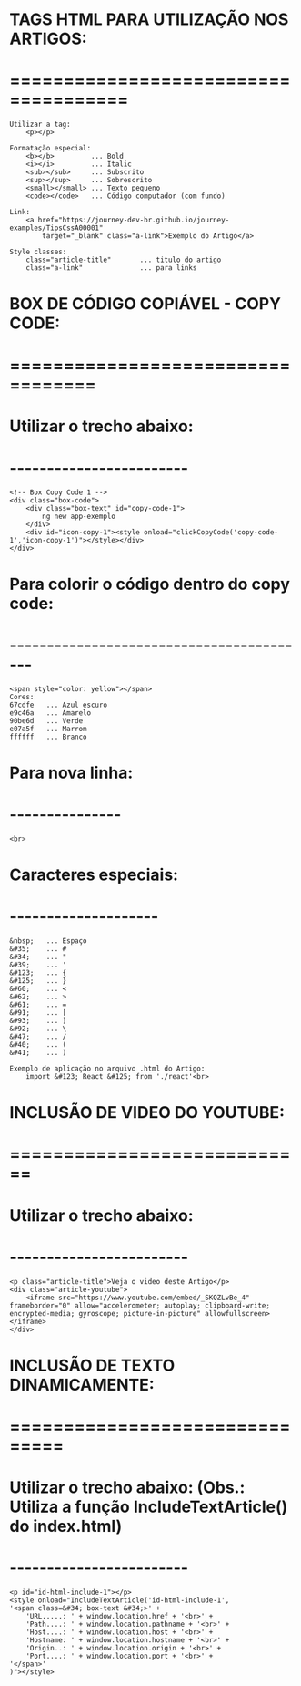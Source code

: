 
# TAGS HTML PARA UTILIZAÇÃO NOS ARTIGOS:
# =====================================

    Utilizar a tag:
        <p></p>

    Formatação especial:
        <b></b>         ... Bold
        <i></i>         ... Italic
        <sub></sub>     ... Subscrito
        <sup></sup>     ... Sobrescrito
        <small></small> ... Texto pequeno
        <code></code>   ... Código computador (com fundo)

    Link:
        <a href="https://journey-dev-br.github.io/journey-examples/TipsCssA00001" 
            target="_blank" class="a-link">Exemplo do Artigo</a>

    Style classes:
        class="article-title"       ... titulo do artigo
        class="a-link"              ... para links

# BOX DE CÓDIGO COPIÁVEL - COPY CODE:
# ==================================

# Utilizar o trecho abaixo:
# ------------------------

    <!-- Box Copy Code 1 -->
    <div class="box-code">
        <div class="box-text" id="copy-code-1">
            ng new app-exemplo
        </div>
        <div id="icon-copy-1"><style onload="clickCopyCode('copy-code-1','icon-copy-1')"></style></div>
    </div>  

# Para colorir o código dentro do copy code:
# ----------------------------------------- 

    <span style="color: yellow"></span>
    Cores:
    67cdfe   ... Azul escuro
    e9c46a   ... Amarelo 
    90be6d   ... Verde
    e07a5f   ... Marrom
    ffffff   ... Branco

# Para nova linha: 
# ---------------
    <br>

# Caracteres especiais:
# --------------------
    &nbsp;   ... Espaço
    &#35;    ... #
    &#34;    ... "
    &#39;    ... '
    &#123;   ... {
    &#125;   ... }
    &#60;    ... <
    &#62;    ... >
    &#61;    ... =
    &#91;    ... [
    &#93;    ... ]
    &#92;    ... \
    &#47;    ... /
    &#40;    ... (
    &#41;    ... )

    Exemplo de aplicação no arquivo .html do Artigo:
        import &#123; React &#125; from './react'<br>

# INCLUSÃO DE VIDEO DO YOUTUBE:
# ============================

# Utilizar o trecho abaixo:
# ------------------------

    <p class="article-title">Veja o video deste Artigo</p>
    <div class="article-youtube">
        <iframe src="https://www.youtube.com/embed/_SKQZLvBe_4" frameborder="0" allow="accelerometer; autoplay; clipboard-write; encrypted-media; gyroscope; picture-in-picture" allowfullscreen></iframe>
    </div>

# INCLUSÃO DE TEXTO DINAMICAMENTE:
# ===============================

# Utilizar o trecho abaixo:       (Obs.: Utiliza a função IncludeTextArticle() do index.html)
# ------------------------

    <p id="id-html-include-1"></p>
    <style onload="IncludeTextArticle('id-html-include-1',
    '<span class=&#34; box-text &#34;>' +
        'URL.....: ' + window.location.href + '<br>' +
        'Path....: ' + window.location.pathname + '<br>' +
        'Host....: ' + window.location.host + '<br>' +
        'Hostname: ' + window.location.hostname + '<br>' +
        'Origin..: ' + window.location.origin + '<br>' +
        'Port....: ' + window.location.port + '<br>' +
    '</span>'       
    )"></style>    
